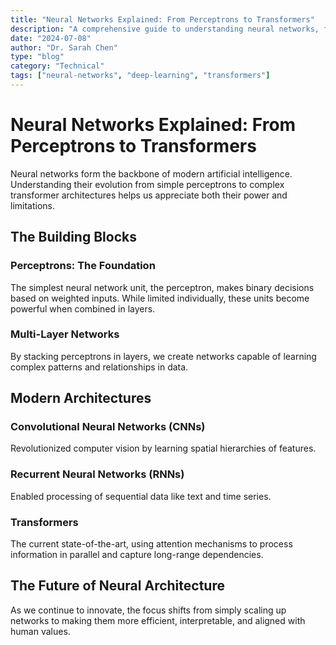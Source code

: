 ```yaml
---
title: "Neural Networks Explained: From Perceptrons to Transformers"
description: "A comprehensive guide to understanding neural networks, from basic perceptrons to modern transformer architectures powering today's AI systems."
date: "2024-07-08"
author: "Dr. Sarah Chen"
type: "blog"
category: "Technical"
tags: ["neural-networks", "deep-learning", "transformers"]
---
```


# Neural Networks Explained: From Perceptrons to Transformers

Neural networks form the backbone of modern artificial intelligence. Understanding their evolution from simple perceptrons to complex transformer architectures helps us appreciate both their power and limitations.

## The Building Blocks

### Perceptrons: The Foundation
The simplest neural network unit, the perceptron, makes binary decisions based on weighted inputs. While limited individually, these units become powerful when combined in layers.

### Multi-Layer Networks
By stacking perceptrons in layers, we create networks capable of learning complex patterns and relationships in data.

## Modern Architectures

### Convolutional Neural Networks (CNNs)
Revolutionized computer vision by learning spatial hierarchies of features.

### Recurrent Neural Networks (RNNs)
Enabled processing of sequential data like text and time series.

### Transformers
The current state-of-the-art, using attention mechanisms to process information in parallel and capture long-range dependencies.

## The Future of Neural Architecture

As we continue to innovate, the focus shifts from simply scaling up networks to making them more efficient, interpretable, and aligned with human values.
